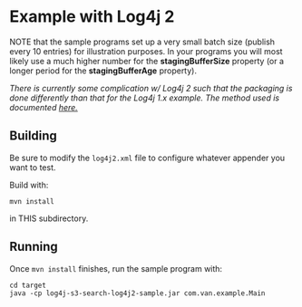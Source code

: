 # Example with Log4j 2

NOTE that the sample programs set up a very small batch size (publish every 10 entries) for illustration purposes. 
In your programs you will most likely use a much higher number for the **stagingBufferSize** property (or a longer 
period  for the **stagingBufferAge** property).

_There is currently some complication w/ Log4j 2 such that the packaging is done differently than 
that for the Log4j 1.x example. The method used is documented [here.](https://stackoverflow.com/questions/34945438/log4j2-configuration-not-found-when-running-standalone-application-builded-by-sh/34946780)_


## Building
Be sure to modify the `log4j2.xml` file to configure whatever appender you want to test.

Build with:
```
mvn install
```
in THIS subdirectory.

## Running
Once `mvn install` finishes, run the sample program with:

```
cd target
java -cp log4j-s3-search-log4j2-sample.jar com.van.example.Main
```
